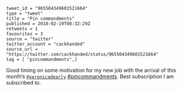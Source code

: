 ```
tweet_id = "965504349601521664"
type = "tweet"
title = "Pin commandments"
published = 2018-02-19T08:32:29Z
retweets = 1
favourites = 3
source = "twitter"
twitter_account = "cackhanded"
source_url = "https://twitter.com/cackhanded/status/965504349601521664"
tag = [ "pincommandments",]
```

Good timing on some motivation for my new job with the arrival of this month’s [`@veronicadearly`](https://twitter.com/veronicadearly) [#pincommandments](/tags/pincommandments/). Best subscription I am subscribed to.

<p class='image'><img src='http://mnf.m17s.net/2018/02/19/DWYpE1JX0AAIqjd.jpg' alt=''></p>


